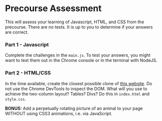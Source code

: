 # Precourse Assessment

This will assess your learning of Javascript, HTML, and CSS from the precourse. There are no tests. It is up to you to determine if your answers are correct.

### Part 1 - Javascript

Complete the challenges in the `main.js`. To test your answers, you might want to test them out in the Chrome console or in the terminal with NodeJS.


### Part 2 - HTML/CSS

In the time available, create the closest possible clone of [this website](http://www.berkshirehathaway.com/). Do not use the Chrome DevTools to inspect the DOM. What will you use to achieve the two-column layout? Tables? Divs? Do this in `index.html` and `style.css`.

**BONUS:** Add a perpetually rotating picture of an animal to your page WITHOUT using CSS3 animations, i.e. via JavaScript.